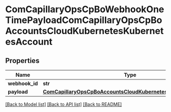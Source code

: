 # ComCapillaryOpsCpBoWebhookOneTimePayloadComCapillaryOpsCpBoAccountsCloudKubernetesKubernetesAccount

## Properties
Name | Type | Description | Notes
------------ | ------------- | ------------- | -------------
**webhook_id** | **str** |  | [optional] 
**payload** | [**ComCapillaryOpsCpBoAccountsCloudKubernetesKubernetesAccount**](ComCapillaryOpsCpBoAccountsCloudKubernetesKubernetesAccount.md) |  | [optional] 

[[Back to Model list]](../README.md#documentation-for-models) [[Back to API list]](../README.md#documentation-for-api-endpoints) [[Back to README]](../README.md)


